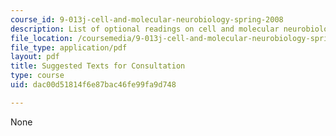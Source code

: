```yaml
---
course_id: 9-013j-cell-and-molecular-neurobiology-spring-2008
description: List of optional readings on cell and molecular neurobiology.
file_location: /coursemedia/9-013j-cell-and-molecular-neurobiology-spring-2008/dac00d51814f6e87bac46fe99fa9d748_suggested_texts.pdf
file_type: application/pdf
layout: pdf
title: Suggested Texts for Consultation
type: course
uid: dac00d51814f6e87bac46fe99fa9d748

---
```

None